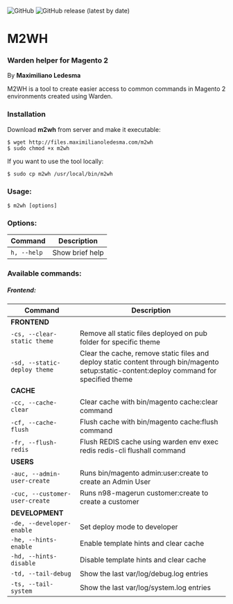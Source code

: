 ![GitHub](https://img.shields.io/github/license/maxiledesma/m2wh?style=flat-square)
![GitHub release (latest by date)](https://img.shields.io/github/v/release/maxiledesma/m2wh?style=flat-square)
# M2WH
### Warden helper for Magento 2
By **Maximiliano Ledesma**

M2WH is a tool to create easier access to common commands in Magento 2 environments created using Warden.

### Installation

Download **m2wh** from server and make it executable:

```shell
$ wget http://files.maximilianoledesma.com/m2wh
$ sudo chmod +x m2wh
```
If you want to use the tool locally:

```shell
$ sudo cp m2wh /usr/local/bin/m2wh
```

### Usage:
```shell
$ m2wh [options]
```

### Options:
|Command| Description|
|----|---|
|`h, --help`|Show brief help

### Available commands:
##### Frontend:
|Command| Description|
|----|---|
|**FRONTEND**|
|`-cs, --clear-static theme`  | Remove all static files deployed on pub folder for specific theme
|`-sd, --static-deploy theme` | Clear the cache, remove static files and deploy static content through bin/magento setup:static-content:deploy command for specified theme
|**CACHE**|  |
|`-cc, --cache-clear`| Clear cache with bin/magento cache:clear command
|`-cf, --cache-flush`| Flush cache with bin/magento cache:flush command
|`-fr, --flush-redis`| Flush REDIS cache using warden env exec redis redis-cli flushall command
|**USERS**|
|`-auc, --admin-user-create`|Runs bin/magento admin:user:create to create an Admin User<br>
|`-cuc, --customer-user-create`|Runs n98-magerun customer:create to create a customer<br>
|**DEVELOPMENT**|
|`-de, --developer-enable`|Set deploy mode to developer
|`-he, --hints-enable`|Enable template hints and clear cache
|`-hd, --hints-disable`|Disable template hints and clear cache
|`-td, --tail-debug`|Show the last var/log/debug.log entries
|`-ts, --tail-system`|Show the last var/log/system.log entries

